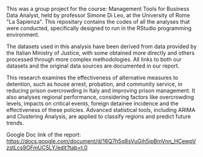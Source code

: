 This was a group project for the course: Management Tools for Business Data Analyst, held by professor Simone Di Leo, at the University of Rome "La Sapienza". This repositary contains the codes of all the analyses that were conducted, specifically designed to run in the RStudio programming environment.

The datasets used in this analysis have been derived from data provided by the Italian Ministry of Justice, with some obtained more directly and others processed through more complex methodologies. All links to both our datasets and the original data sources are documented in our report.

This research examines the effectiveness of alternative measures to detention, such as house arrest, probation, and community service, in reducing prison overcrowding in Italy and improving prison management. It also analyses regional performance, considering factors like overcrowding levels, impacts on critical events, foreign detainee incidence and the effectiveness of these policies. 
Advanced statistical tools, including ARIMA and Clustering Analysis, are applied to classify regions and predict future trends.
 
Google Doc link of the report: https://docs.google.com/document/d/16Q7h5q8sVuGih5ipBmVnn_HCewpVzstLcs9OFmUC5LY/edit?tab=t.0
